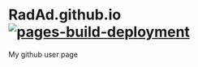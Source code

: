 # RadAd.github.io [![pages-build-deployment](https://github.com/RadAd/RadAd.github.io/actions/workflows/pages/pages-build-deployment/badge.svg)](https://github.com/RadAd/RadAd.github.io/actions/workflows/pages/pages-build-deployment)
My github user page
